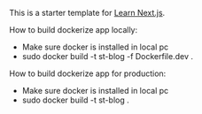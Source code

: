 This is a starter template for [Learn Next.js](https://nextjs.org/learn).

How to build dockerize app locally:
- Make sure docker is installed in local pc
- sudo docker build -t st-blog -f Dockerfile.dev .

How to build dockerize app for production:
- Make sure docker is installed in local pc
- sudo docker build -t st-blog .

